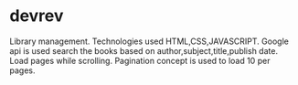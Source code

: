 # devrev
Library management.
Technologies used HTML,CSS,JAVASCRIPT.
Google api is used search the books based on author,subject,title,publish date.
Load pages while scrolling.
Pagination concept is used to load 10 per pages.
